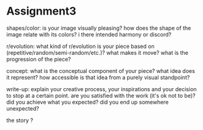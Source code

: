 # Assignment3
 shapes/color: is your image visually pleasing? how does the shape of the image relate with its colors? i there intended harmony or discord?

r/evolution: what kind of r/evolution is your piece based on (repetitive/random/semi-random/etc.)? what makes it move? what is the progression of the piece?

concept: what is the conceptual component of your piece? what idea does it represent? how accessible is that idea from a purely visual standpoint?

write-up: explain your creative process, your inspirations and your decision to stop at a certain point. are you satisfied with the work (it's ok not to be)? did you achieve what you expected? did you end up somewhere unexpected?

the story ?
